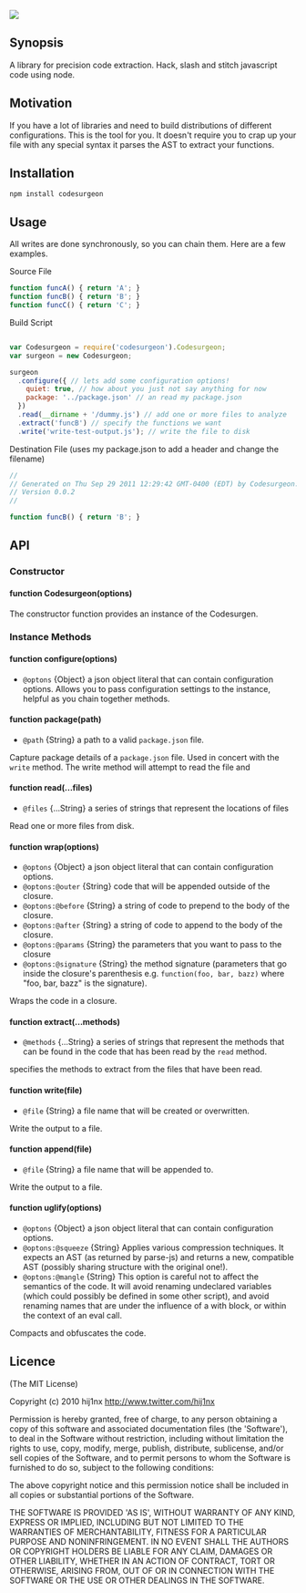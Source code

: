 <br/>
<img src="http://github.com/hij1nx/codesurgeon/raw/master/logo.png">

## Synopsis
A library for precision code extraction. Hack, slash and stitch javascript code using node.

## Motivation
If you have a lot of libraries and need to build distributions of different configurations. This is the tool for you. It doesn't require you to crap up your file with any special syntax it parses the AST to extract your functions.

## Installation
`npm install codesurgeon`

## Usage
All writes are done synchronously, so you can chain them. Here are a few examples.

Source File

```js
function funcA() { return 'A'; }
function funcB() { return 'B'; }
function funcC() { return 'C'; }
```

Build Script

```js

var Codesurgeon = require('codesurgeon').Codesurgeon;
var surgeon = new Codesurgeon;

surgeon
  .configure({ // lets add some configuration options!
    quiet: true, // how about you just not say anything for now
    package: '../package.json' // an read my package.json
  })
  .read(__dirname + '/dummy.js') // add one or more files to analyze
  .extract('funcB') // specify the functions we want
  .write('write-test-output.js'); // write the file to disk
```

Destination File (uses my package.json to add a header and change the filename)

```js
//
// Generated on Thu Sep 29 2011 12:29:42 GMT-0400 (EDT) by Codesurgeon.
// Version 0.0.2
//

function funcB() { return 'B'; }
```

## API

### Constructor

#### function Codesurgeon(options)
The constructor function provides an instance of the Codesurgen.

### Instance Methods

#### function configure(options)
- `@optons` {Object} a json object literal that can contain configuration options.
Allows you to pass configuration settings to the instance, helpful as you chain together methods.

#### function package(path)
- `@path` {String} a path to a valid `package.json` file.

Capture package details of a `package.json` file. Used in concert with the `write` method. The write method will attempt to read the file and 

#### function read(...files)
- `@files` {...String} a series of strings that represent the locations of files

Read one or more files from disk.

#### function wrap(options)
- `@optons` {Object} a json object literal that can contain configuration options.
- `@optons:@outer` {String} code that will be appended outside of the closure.
- `@optons:@before` {String} a string of code to prepend to the body of the closure.
- `@optons:@after` {String} a string of code to append to the body of the closure.
- `@optons:@params` {String} the parameters that you want to pass to the closure
- `@optons:@signature` {String} the method signature (parameters that go inside the closure's parenthesis e.g. `function(foo, bar, bazz)` where "foo, bar, bazz" is the signature).

Wraps the code in a closure.

#### function extract(...methods)
- `@methods` {...String} a series of strings that represent the methods that can be found in the code that has been read by the `read` method.

specifies the methods to extract from the files that have been read.

#### function write(file)
- `@file` {String} a file name that will be created or overwritten.

Write the output to a file.

#### function append(file)
- `@file` {String} a file name that will be appended to.

Write the output to a file.

#### function uglify(options)
- `@optons` {Object} a json object literal that can contain configuration options.
- `@optons:@squeeze` {String} Applies various compression techniques. It expects an AST (as returned by parse-js) and returns a new, compatible AST (possibly sharing structure with the original one!).
- `@optons:@mangle` {String} This option is careful not to affect the semantics of the code. It will avoid renaming undeclared variables (which could possibly be defined in some other script), and avoid renaming names that are under the influence of a with block, or within the context of an eval call.

Compacts and obfuscates the code.

## Licence
(The MIT License)

Copyright (c) 2010 hij1nx <http://www.twitter.com/hij1nx>

Permission is hereby granted, free of charge, to any person obtaining a copy of this software and associated documentation files (the 'Software'), to deal in the Software without restriction, including without limitation the rights to use, copy, modify, merge, publish, distribute, sublicense, and/or sell copies of the Software, and to permit persons to whom the Software is furnished to do so, subject to the following conditions:

The above copyright notice and this permission notice shall be included in all copies or substantial portions of the Software.

THE SOFTWARE IS PROVIDED 'AS IS', WITHOUT WARRANTY OF ANY KIND, EXPRESS OR IMPLIED, INCLUDING BUT NOT LIMITED TO THE WARRANTIES OF MERCHANTABILITY, FITNESS FOR A PARTICULAR PURPOSE AND NONINFRINGEMENT. IN NO EVENT SHALL THE AUTHORS OR COPYRIGHT HOLDERS BE LIABLE FOR ANY CLAIM, DAMAGES OR OTHER LIABILITY, WHETHER IN AN ACTION OF CONTRACT, TORT OR OTHERWISE, ARISING FROM, OUT OF OR IN CONNECTION WITH THE SOFTWARE OR THE USE OR OTHER DEALINGS IN THE SOFTWARE.
